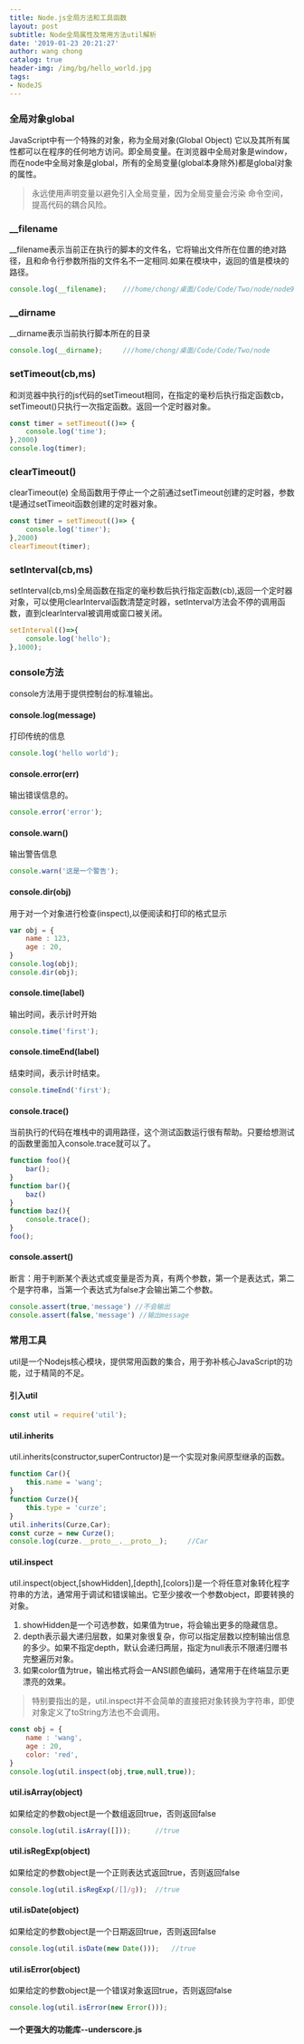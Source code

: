 ```yaml
---
title: Node.js全局方法和工具函数
layout: post
subtitle: Node全局属性及常用方法util解析
date: '2019-01-23 20:21:27'
author: wang chong
catalog: true
header-img: /img/bg/hello_world.jpg
tags:
- NodeJS
---
```


### 全局对象global
JavaScript中有一个特殊的对象，称为全局对象(Global Object) 它以及其所有属性都可以在程序的任何地方访问。即全局变量。在浏览器中全局对象是window，而在node中全局对象是global，所有的全局变量(global本身除外)都是global对象的属性。
> 永远使用声明变量以避免引入全局变量，因为全局变量会污染 命令空间，提高代码的耦合风险。

### __filename
__filename表示当前正在执行的脚本的文件名，它将输出文件所在位置的绝对路径，且和命令行参数所指的文件名不一定相同.如果在模块中，返回的值是模块的路径。
```JavaScript
console.log(__filename);    ///home/chong/桌面/Code/Code/Two/node/node9.js
```
### __dirname
__dirname表示当前执行脚本所在的目录
```javascript
console.log(__dirname);     ///home/chong/桌面/Code/Code/Two/node
```
### setTimeout(cb,ms)
和浏览器中执行的js代码的setTimeout相同，在指定的毫秒后执行指定函数cb，setTimeout()只执行一次指定函数。返回一个定时器对象。
```JavaScript
const timer = setTimeout(()=> {
    console.log('time');
},2000)
console.log(timer);
```
### clearTimeout()
clearTimeout(e) 全局函数用于停止一个之前通过setTimeout创建的定时器，参数t是通过setTimeoit函数创建的定时器对象。
```javascript
const timer = setTimeout(()=> {
    console.log('timer');
},2000)
clearTimeout(timer);
```
### setInterval(cb,ms)
setInterval(cb,ms)全局函数在指定的毫秒数后执行指定函数(cb),返回一个定时器对象，可以使用clearInterval函数清楚定时器，setInterval方法会不停的调用函数，直到clearInterval被调用或窗口被关闭。
```JavaScript
setInterval(()=>{
    console.log('hello');
},1000);
```
### console方法
console方法用于提供控制台的标准输出。
#### console.log(message)
打印传统的信息
```JavaScript
console.log('hello world');
```
#### console.error(err)
输出错误信息的。
```JavaScript
console.error('error');
```
#### console.warn()
输出警告信息
```JavaScript
console.warn('这是一个警告');
```
#### console.dir(obj)
用于对一个对象进行检查(inspect),以便阅读和打印的格式显示
```javascript
var obj = {
    name : 123,
    age : 20,
}
console.log(obj);
console.dir(obj);
```
#### console.time(label)
输出时间，表示计时开始
```JavaScript
console.time('first');
```
#### console.timeEnd(label)
结束时间，表示计时结束。
```JavaScript
console.timeEnd('first');
```
#### console.trace()
当前执行的代码在堆栈中的调用路径，这个测试函数运行很有帮助。只要给想测试的函数里面加入console.trace就可以了。
```javascript
function foo(){
    bar();
}
function bar(){
    baz()
}
function baz(){
    console.trace();
}
foo();
```
#### console.assert() 
断言：用于判断某个表达式或变量是否为真，有两个参数，第一个是表达式，第二个是字符串，当第一个表达式为false才会输出第二个参数。
```javascript
console.assert(true,'message') //不会输出
console.assert(false,'message') //输出message
```
### 常用工具
util是一个Nodejs核心模块，提供常用函数的集合，用于弥补核心JavaScript的功能，过于精简的不足。
#### 引入util
```javascript
const util = require('util');
```
#### util.inherits
util.inherits(constructor,superContructor)是一个实现对象间原型继承的函数。
```javascript
function Car(){
    this.name = 'wang';
}
function Curze(){
    this.type = 'curze';
}
util.inherits(Curze,Car);
const curze = new Curze();
console.log(curze.__proto__.__proto__);     //Car
```
#### util.inspect
util.inspect(object,[showHidden],[depth],[colors])是一个将任意对象转化程字符串的方法，通常用于调试和错误输出。它至少接收一个参数object，即要转换的对象。
1. showHidden是一个可选参数，如果值为true，将会输出更多的隐藏信息。
2. depth表示最大递归层数，如果对象很复杂，你可以指定层数以控制输出信息的多少。如果不指定depth，默认会递归两层，指定为null表示不限递归赠书完整遍历对象。
3. 如果color值为true，输出格式将会一ANSI颜色编码，通常用于在终端显示更漂亮的效果。

> 特别要指出的是，util.inspect并不会简单的直接把对象转换为字符串，即使对象定义了toString方法也不会调用。

```javascript
const obj = {
    name : 'wang',
    age : 20,
    color: 'red',
}
console.log(util.inspect(obj,true,null,true)); 
```
#### util.isArray(object)
如果给定的参数object是一个数组返回true，否则返回false
```javascript
console.log(util.isArray([]));      //true
```
#### util.isRegExp(object)
如果给定的参数object是一个正则表达式返回true，否则返回false
```javascript
console.log(util.isRegExp(/[]/g));  //true
```
#### util.isDate(object)
如果给定的参数object是一个日期返回true，否则返回false
```javascript
console.log(util.isDate(new Date()));   //true
```
#### util.isError(object)
如果给定的参数object是一个错误对象返回true，否则返回false
```JavaScript
console.log(util.isError(new Error()));
```
#### 一个更强大的功能库--underscore.js